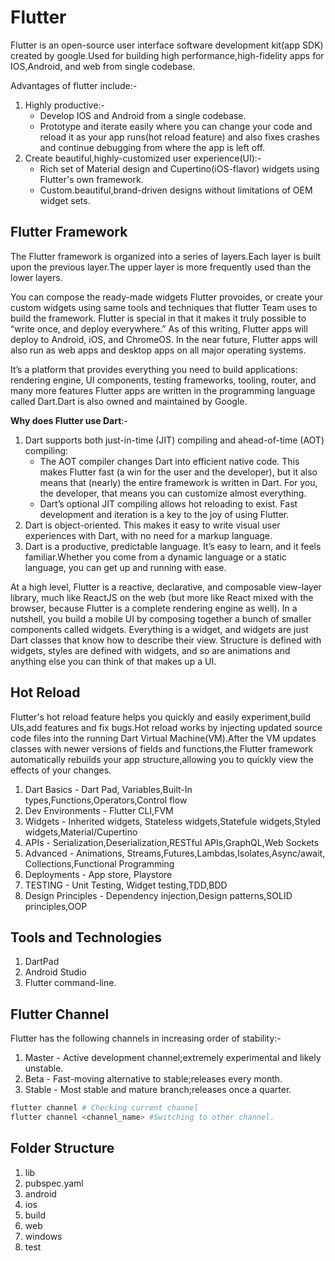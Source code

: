 # Flutter

Flutter is an open-source user interface software development kit(app SDK) created by google.Used for building high performance,high-fidelity apps for IOS,Android, and web from single codebase.

Advantages of flutter include:-
1. Highly productive:-
   - Develop IOS and Android from a single codebase.
   - Prototype and iterate easily where you can change your code and reload it as your app runs(hot reload feature) and also fixes crashes and continue debugging from where the app is left off.
2. Create beautiful,highly-customized user experience(UI):-
   - Rich set of Material design and Cupertino(iOS-flavor) widgets using Flutter's own framework.
   - Custom.beautiful,brand-driven designs without limitations of OEM widget sets.

## Flutter Framework

The Flutter framework is organized into a series of layers.Each layer is built upon the previous layer.The upper layer is more frequently used than the lower layers.

You can compose the ready-made widgets Flutter provoides, or create your custom widgets using same tools and techniques that flutter Team uses to build the framework.
Flutter is special in that it makes it truly possible to “write once, and deploy everywhere.” As of this writing, Flutter apps will deploy to Android, iOS, and ChromeOS. In the near future, Flutter apps will also run as web apps and desktop apps on all major operating systems.

It’s a platform that provides everything you need to build applications: rendering engine, UI components, testing frameworks, tooling, router, and many more features
Flutter apps are written in the programming language called Dart.Dart is also owned and maintained by Google.

**Why does Flutter use Dart**:-

1. Dart supports both just-in-time (JIT) compiling and ahead-of-time (AOT) compiling:
   - The AOT compiler changes Dart into efficient native code. This makes Flutter fast (a win for the user and the developer), but it also means that (nearly) the entire framework is written in Dart. For you, the developer, that means you can customize almost everything.
   - Dart’s optional JIT compiling allows hot reloading to exist. Fast development and iteration is a key to the joy of using Flutter.
2. Dart is object-oriented. This makes it easy to write visual user experiences with Dart, with no need for a markup language.
3. Dart is a productive, predictable language. It’s easy to learn, and it feels familiar.Whether you come from a dynamic language or a static language, you can get up and running with ease.


At a high level, Flutter is a reactive, declarative, and composable view-layer library, much like ReactJS on the web (but more like React mixed with the browser, because Flutter is a complete rendering engine as well). In a nutshell, you build a mobile UI by composing together a bunch of smaller components called widgets. Everything is a widget, and widgets are just Dart classes that know how to describe their view. Structure is defined with widgets, styles are defined with widgets, and so are animations and anything else you can think of that makes up a UI.

## Hot Reload

Flutter's hot reload feature helps you quickly and easily experiment,build UIs,add features and fix bugs.Hot reload works by injecting updated source code files into the running Dart Virtual Machine(VM).After the VM updates classes with newer versions of fields and functions,the Flutter framework automatically rebuilds your app structure,allowing you to quickly view the effects of your changes.

1. Dart Basics - Dart Pad, Variables,Built-In types,Functions,Operators,Control flow
2. Dev Environments - Flutter CLI,FVM
3. Widgets - Inherited widgets, Stateless widgets,Statefule widgets,Styled widgets,Material/Cupertino
4. APIs - Serialization,Deserialization,RESTful APIs,GraphQL,Web Sockets
5. Advanced - Animations, Streams,Futures,Lambdas,Isolates,Async/await, Collections,Functional Programming
6. Deployments - App store, Playstore
7. TESTING - Unit Testing, Widget testing,TDD,BDD
8. Design Principles - Dependency injection,Design patterns,SOLID principles,OOP

## Tools and Technologies

1. DartPad
2. Android Studio
3. Flutter command-line.

## Flutter Channel

Flutter has the following channels in increasing order of stability:-

1. Master - Active development channel;extremely experimental and likely unstable.
2. Beta - Fast-moving alternative to stable;releases every month.
3. Stable - Most stable and mature branch;releases once  a quarter.

```bash
flutter channel # Checking current channel
flutter channel <channel_name> #Switching to other channel.
```

## Folder Structure

1. lib
2. pubspec.yaml
3. android
4. ios
5. build
6. web
7. windows
8. test
